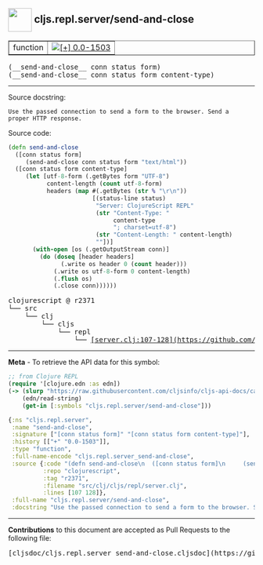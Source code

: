 ## <img width="48px" valign="middle" src="http://i.imgur.com/Hi20huC.png"> cljs.repl.server/send-and-close

 <table border="1">
<tr>

<td>function</td>
<td><a href="https://github.com/cljsinfo/cljs-api-docs/tree/0.0-1503"><img valign="middle" alt="[+] 0.0-1503" src="https://img.shields.io/badge/+-0.0--1503-lightgrey.svg"></a> </td>
</tr>
</table>

 <samp>
(__send-and-close__ conn status form)<br>
</samp>
 <samp>
(__send-and-close__ conn status form content-type)<br>
</samp>

---




Source docstring:

```
Use the passed connection to send a form to the browser. Send a
proper HTTP response.
```

Source code:

```clj
(defn send-and-close
  ([conn status form]
     (send-and-close conn status form "text/html"))
  ([conn status form content-type]
     (let [utf-8-form (.getBytes form "UTF-8")
           content-length (count utf-8-form)
           headers (map #(.getBytes (str % "\r\n"))
                        [(status-line status)
                         "Server: ClojureScript REPL"
                         (str "Content-Type: "
                              content-type
                              "; charset=utf-8")
                         (str "Content-Length: " content-length)
                         ""])]
       (with-open [os (.getOutputStream conn)]
         (do (doseq [header headers]
               (.write os header 0 (count header)))
             (.write os utf-8-form 0 content-length)
             (.flush os)
             (.close conn))))))
```

 <pre>
clojurescript @ r2371
└── src
    └── clj
        └── cljs
            └── repl
                └── <ins>[server.clj:107-128](https://github.com/clojure/clojurescript/blob/r2371/src/clj/cljs/repl/server.clj#L107-L128)</ins>
</pre>


---

__Meta__ - To retrieve the API data for this symbol:

```clj
;; from Clojure REPL
(require '[clojure.edn :as edn])
(-> (slurp "https://raw.githubusercontent.com/cljsinfo/cljs-api-docs/catalog/cljs-api.edn")
    (edn/read-string)
    (get-in [:symbols "cljs.repl.server/send-and-close"]))
```

```clj
{:ns "cljs.repl.server",
 :name "send-and-close",
 :signature ["[conn status form]" "[conn status form content-type]"],
 :history [["+" "0.0-1503"]],
 :type "function",
 :full-name-encode "cljs.repl.server_send-and-close",
 :source {:code "(defn send-and-close\n  ([conn status form]\n     (send-and-close conn status form \"text/html\"))\n  ([conn status form content-type]\n     (let [utf-8-form (.getBytes form \"UTF-8\")\n           content-length (count utf-8-form)\n           headers (map #(.getBytes (str % \"\\r\\n\"))\n                        [(status-line status)\n                         \"Server: ClojureScript REPL\"\n                         (str \"Content-Type: \"\n                              content-type\n                              \"; charset=utf-8\")\n                         (str \"Content-Length: \" content-length)\n                         \"\"])]\n       (with-open [os (.getOutputStream conn)]\n         (do (doseq [header headers]\n               (.write os header 0 (count header)))\n             (.write os utf-8-form 0 content-length)\n             (.flush os)\n             (.close conn))))))",
          :repo "clojurescript",
          :tag "r2371",
          :filename "src/clj/cljs/repl/server.clj",
          :lines [107 128]},
 :full-name "cljs.repl.server/send-and-close",
 :docstring "Use the passed connection to send a form to the browser. Send a\nproper HTTP response."}

```

---

__Contributions__ to this document are accepted as Pull Requests to the following file:

 <pre>
[cljsdoc/cljs.repl.server_send-and-close.cljsdoc](https://github.com/cljsinfo/cljs-api-docs/blob/master/cljsdoc/cljs.repl.server_send-and-close.cljsdoc)
</pre>

